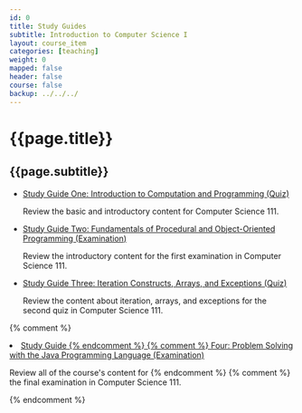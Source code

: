 ```yaml
---
id: 0
title: Study Guides
subtitle: Introduction to Computer Science I
layout: course_item
categories: [teaching]
weight: 0
mapped: false
header: false
course: false
backup: ../../../
---
```


# {{page.title}}

## {{page.subtitle}}

<ul>

<li><a href="{{site.baseurl}}teaching/cs111F2016/provide/studyguides/quiz1/cs111F2016_studyguide_quiz01.pdf">Study Guide
One: Introduction to Computation and Programming (Quiz)</a> <p>Review the basic and introductory content for Computer
Science 111.</p>

<li><a href="{{site.baseurl}}teaching/cs111F2016/provide/studyguides/exam1/cs111F2016_studyguide_exam01.pdf">Study Guide
Two: Fundamentals of Procedural and Object-Oriented Programming (Examination)</a> <p>Review the introductory content for
the first examination in Computer Science 111.</p>

<li><a href="{{site.baseurl}}teaching/cs111F2016/provide/studyguides/quiz2/cs111F2016_studyguide_quiz02.pdf">Study Guide
Three: Iteration Constructs, Arrays, and Exceptions (Quiz)</a> <p>Review the content about iteration, arrays, and
exceptions for the second quiz in Computer Science 111.</p>

</ul>

{% comment %} <li><a href="{{site.baseurl}}teaching/cs111S2016/provide/studyguides/exam2/cs111S2016_studyguide_exam02.pdf">Study Guide {% endcomment %}
{% comment %} Four: Problem Solving with the Java Programming Language (Examination)</a> <p>Review all of the course's content for {% endcomment %}
{% comment %} the final examination in Computer Science 111.</p> {% endcomment %}


